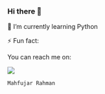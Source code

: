 ### Hi there 👋

🌱 I’m currently learning Python


⚡ Fun fact: <Null>

You can reach me on:

![](https://komarev.com/ghpvc/?username=mahfujarr&label=ThisProfileIsViewed )
<!--
- 👯 I’m looking to collaborate on ...
- 🤔 I’m looking for help with ...
- 📫 How to reach me: ...
- 😄 Pronouns: ...
-->

```markdown
Mahfujar Rahman
```